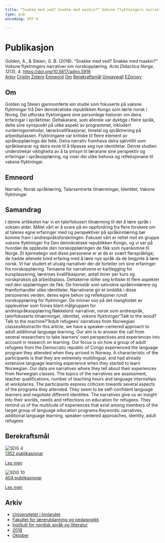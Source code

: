 ```yaml
---
title: ”Snakke med ved? Snakke med maskin?” Voksne flyktningers narrativer om norskopplæring
type: pub
encoding: UTF-8

---
```

<h1>Publikasjon</h1>
<article id="csl-bib-container-V2Z7NDW6" class="csl-bib-container">
  <div class="csl-bib-body"> <div class="csl-entry">Golden, A., &#38; Steien, G. B. (2018). ”Snakke med ved? Snakke med maskin?” Voksne flyktningers narrativer om norskopplæring. <i>Acta Didactica Norge</i>, <i>12</i>(3), 4. <a href="https://doi.org/10.5617/adno.5916">https://doi.org/10.5617/adno.5916</a></div> </div>
  <div class="csl-bib-buttons">
    <a href="#taxonomy-article-V2Z7NDW6" alt="archive" class="csl-bib-button">Arkiv</a>
    <a href="https://app.cristin.no/results/show.jsf?id=1617750" alt="Cristin" class="csl-bib-button">Cristin</a>
    <a href="http://zotero.org/groups/5881554/items/V2Z7NDW6" alt="Zotero" class="csl-bib-button">Zotero</a>
    <a href="#keywords-article-V2Z7NDW6" alt="keywords" class="csl-bib-button">Emneord</a>
    <a href="#about-article-V2Z7NDW6" alt="about_pub" class="csl-bib-button">Om</a>
    <a href="#sdg-article-V2Z7NDW6" alt="sdg" class="csl-bib-button">Berekraftsmål</a>
    <a href="https://journals.uio.no/adno/article/download/5916/5465" alt="Unpaywall" class="csl-bib-button">Unpaywall</a>
    <a href="https://journals.uio.no/adno/article/download/5916/5465" alt="EZproxy" class="csl-bib-button">EZproxy</a>
  </div>
  <div id="csl-bib-meta-container-V2Z7NDW6"></div>
</article>
<div id="csl-bib-meta-V2Z7NDW6" class="csl-bib-meta">
  <article id="about-article-V2Z7NDW6" class="about_pub-article">
    <h1>Om</h1>
    Golden og Steien gjennomførte ein studie som fokuserte på vaksne flyktningar frå Den demokratiske republikken Kongo som lærte norsk i Noreg. Dei utforska flyktningane sine personlege historier om deira erfaringar i språktimar. Deltakarane, som allereie var dyktige i fleire språk, delte sine synspunkt på ulike aspekt av programmet, inkludert vurderingsmetodar, lærarkvalifikasjonar, timetal og språktrening på arbeidsplassen. Flyktningane var kritiske til fleire element av språkopplæringa dei fekk. Deira narrativ framheva deira sjølvtillit som språkleararar og deira evne til å tilpasse seg nye identitetar. Denne studien understrekar viktigheita av å ta omsyn til lærarane sine perspektiv og erfaringar i språkopplæring, og viser dei ulike behova og refleksjonane til vaksne flyktningar.
  </article>
  <article id="keywords-article-V2Z7NDW6" class="keywords-article">
    <h1>Emneord</h1>
    Narrativ, Norsk språklæring, Talarsentrerte tilnærmingar, Identitet, Vaksne flyktningar
  </article>
  <article id="abstract-article-V2Z7NDW6" class="abstract-article">
    <h1>Samandrag</h1>
    I denne artikkelen har vi en talerfokusert tilnærming til det å lære språk i voksen alder. Målet vårt er å svare på en oppfordring fra flere forskere om at taleres egne erfaringer med og perspektiver på språkinnlæring bør komme fram i andrespråksforskningen. Fokuset vårt er rettet mot en gruppe voksne flyktninger fra Den demokratiske republikken Kongo, og vi ser på hvordan de opplevde den norskopplæringen de fikk som nyankomne til Norge. Et kjennetegn ved disse personene er at de er svært flerspråklige; de hadde allerede bred erfaring med å lære nye språk da de begynte å lære norsk. Vi har studert et utvalg narrativer der de forteller om sine erfaringer fra norskopplæring. Temaene for narrativene er kartlegging for kursplassering, lærernes kvalifikasjoner, antall timer per kurs og norskpraksis på arbeidsplass. Deltakerne stiller seg kritiske til flere aspekter ved den opplæringen de fikk. De fremstår som selvsikre språkinnlærere og framforhandler ulike identiteter. Narrativene gir et innblikk i disse personenes verden, deres egne behov og refleksjoner rundt norskopplæring for flyktninger. De minner oss på det mangfoldet av opplevelser som finnes blant målgruppen for andrespråksopplæring.Nøkkelord: narrativer, norsk som andrespråk, talerfokuserte tilnærminger, identitet, voksne flyktninger“Talk to the wood? Talk to the machine?”Adult refugees’ narratives from Norwegian classesAbstractIn this article, we have a speaker-centered approach to adult additional language learning. Our aim is to answer the call from several researchers to take learners’ own perspectives and experiences into account in research on learning. Our focus is on how a group of adult refugees from the Democratic republic of Congo experienced the language program they attended when they arrived in Norway. A characteristic of the participants is that they are extremely multilingual, and had already extensive language learning experience when they started to learn Norwegian. Our data are narratives where they tell about their experiences from Norwegian classes. The topics of the narratives are assessment, teacher qualifications, number of teaching hours and language internships at workplaces. The participants express criticism towards several aspects of the programs they attended. They seem to be self-confident language learners and negotiate different identities. The narratives give us an insight into their worlds, needs and reflections on education for refugees. They remind us of the multitude of experiences that exist among members of the target group of language education programs.Keywords: narratives, additional language learning, speaker-centered approaches, identity, adult refugees
  </article>
  <article id="sdg-article-V2Z7NDW6" class="sdg-article">
    <h1>Berekraftsmål</h1>
    <div class="sdg-container"><div id="sdg4" class="sdg">
        <img src="{{< params subfolder >}}images/sdg/sdg04_nn.png" class="image" alt="SDG 4">
        <div class="sdg-overlay">
          <a href="/nn/archive/?key=?sdg=4#archive" class="sdg-publication-count"><span>1352</span> publikasjonar</a>
          <p><a href="https://fn.no/om-fn/fns-baerekraftsmaal/god-utdanning?lang=nno-NO" class="sdg-read-more">Les meir</a></p>
        </div>
      </div> <div id="sdg10" class="sdg">
        <img src="{{< params subfolder >}}images/sdg/sdg10_nn.png" class="image" alt="SDG 10">
        <div class="sdg-overlay">
          <a href="/nn/archive/?key=?sdg=10#archive" class="sdg-publication-count"><span>404</span> publikasjonar</a>
          <p><a href="https://fn.no/om-fn/fns-baerekraftsmaal/mindre-ulikhet?lang=nno-NO" class="sdg-read-more">Les meir</a></p>
        </div>
      </div></div>
  </article>
  <article id="taxonomy-article-V2Z7NDW6" class="taxonomy-article">
    <h1>Arkiv</h1>
    <ul>
      <li>
        <a href="/nn/archive/?key=3DCRN523">Universitetet i Innlandet</a>
      </li>
      <li>
        <a href="/nn/archive/?key=WYNZA47F">Fakultet for lærerutdanning og pedagogikk</a>
      </li>
      <li>
        <a href="/nn/archive/?key=T9U6ILTU">Institutt for nordisk språk og litteratur</a>
      </li>
      <li>
        <a href="/nn/archive/?key=6K7ZIYQV">2018</a>
      </li>
      <li>
        <a href="/nn/archive/?key=CEAVH4LA">Oktober</a>
      </li>
    </ul>
  </article>
</div>
